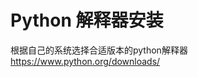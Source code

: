 # Python 解释器安装
根据自己的系统选择合适版本的python解释器 https://www.python.org/downloads/


<!--stackedit_data:
eyJoaXN0b3J5IjpbMTI0MzY2MTYzOF19
-->